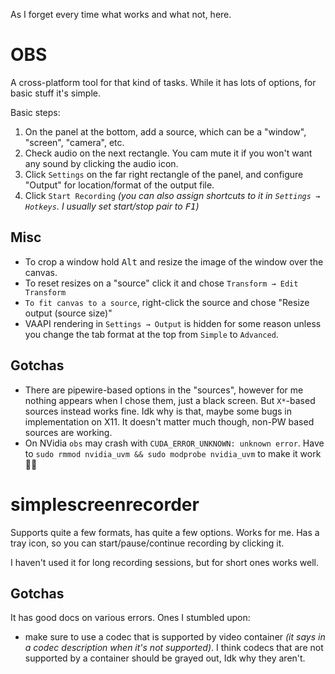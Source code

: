 As I forget every time what works and what not, here.

# OBS

A cross-platform tool for that kind of tasks. While it has lots of options, for basic stuff it's simple.

Basic steps:

1. On the panel at the bottom, add a source, which can be a "window", "screen", "camera", etc.
2. Check audio on the next rectangle. You cam mute it if you won't want any sound by clicking the audio icon.
3. Click `Settings` on the far right rectangle of the panel, and configure "Output" for location/format of the output file.
4. Click `Start Recording` *(you can also assign shortcuts to it in `Settings → Hotkeys`. I usually set start/stop pair to <kbd>F1</kbd>)*

## Misc

* To crop a window hold <kbd>Alt</kbd> and resize the image of the window over the canvas.
* To reset resizes on a "source" click it and chose `Transform → Edit Transform`
* `To fit canvas to a source`, right-click the source and chose "Resize output (source size)"
* VAAPI rendering in `Settings → Output` is hidden for some reason unless you change the tab format at the top from `Simple` to `Advanced`.

## Gotchas

* There are pipewire-based options in the "sources", however for me nothing appears when I chose them, just a black screen. But `X*`-based sources instead works fine. Idk why is that, maybe some bugs in implementation on X11. It doesn't matter much though, non-PW based sources are working.
* On NVidia `obs` may crash with `CUDA_ERROR_UNKNOWN: unknown error`. Have to `sudo rmmod nvidia_uvm && sudo modprobe nvidia_uvm` to make it work 🤷‍♂️

# simplescreenrecorder

Supports quite a few formats, has quite a few options. Works for me. Has a tray icon, so you can start/pause/continue recording by clicking it.

I haven't used it for long recording sessions, but for short ones works well.

## Gotchas

It has good docs on various errors. Ones I stumbled upon:

* make sure to use a codec that is supported by video container *(it says in a codec description when it's not supported)*. I think codecs that are not supported by a container should be grayed out, Idk why they aren't.

